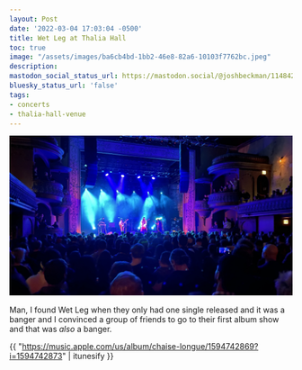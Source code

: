```yaml
---
layout: Post
date: '2022-03-04 17:03:04 -0500'
title: Wet Leg at Thalia Hall
toc: true
image: "/assets/images/ba6cb4bd-1bb2-46e8-82a6-10103f7762bc.jpeg"
description:
mastodon_social_status_url: https://mastodon.social/@joshbeckman/114842894826835836
bluesky_status_url: 'false'
tags:
- concerts
- thalia-hall-venue
---
```



![Wet Leg playing at Thalia hall](/assets/images/ba6cb4bd-1bb2-46e8-82a6-10103f7762bc.jpeg)

Man, I found Wet Leg when they only had one single released and it was a banger and I convinced a group of friends to go to their first album show and that was _also_ a banger.

{{ "https://music.apple.com/us/album/chaise-longue/1594742869?i=1594742873" | itunesify }}


